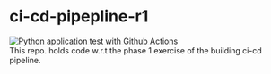 # ci-cd-pipepline-r1
[![Python application test with Github Actions](https://github.com/ChandrakantNaik/ci-cd-pipepline-r1/actions/workflows/pythonapp.yml/badge.svg)](https://github.com/ChandrakantNaik/ci-cd-pipepline-r1/actions/workflows/pythonapp.yml)
<br>
This repo. holds code w.r.t the phase 1 exercise of the building ci-cd pipeline.

